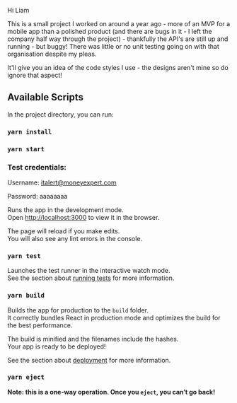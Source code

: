 Hi Liam

This is a small project I worked on around a year ago - more of an MVP for a mobile app than a polished product (and there are bugs in it - I left the company half way through the project) - thankfully the API's are still up and running - but buggy! There was little or no unit testing going on with that organisation despite my pleas.

It'll give you an idea of the code styles I use - the designs aren't mine so do ignore that aspect!

## Available Scripts

In the project directory, you can run:

### `yarn install`

### `yarn start`


### Test credentials:
Username: italert@moneyexpert.com

Password: aaaaaaaa

Runs the app in the development mode.<br />
Open [http://localhost:3000](http://localhost:3000) to view it in the browser.

The page will reload if you make edits.<br />
You will also see any lint errors in the console.

### `yarn test`

Launches the test runner in the interactive watch mode.<br />
See the section about [running tests](https://facebook.github.io/create-react-app/docs/running-tests) for more information.

### `yarn build`

Builds the app for production to the `build` folder.<br />
It correctly bundles React in production mode and optimizes the build for the best performance.

The build is minified and the filenames include the hashes.<br />
Your app is ready to be deployed!

See the section about [deployment](https://facebook.github.io/create-react-app/docs/deployment) for more information.

### `yarn eject`

**Note: this is a one-way operation. Once you `eject`, you can’t go back!**
